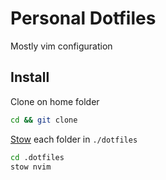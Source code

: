 # Personal Dotfiles

Mostly vim configuration

## Install

Clone on home folder

```sh
cd && git clone
```

[Stow](https://www.gnu.org/software/stow/manual/stow.html) each folder in `./dotfiles`

```sh
cd .dotfiles
stow nvim
```
